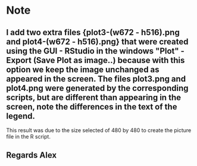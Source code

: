 # Note

## I add two extra files {plot3-(w672 - h516).png and plot4-(w672 - h516).png} that were created using the GUI - RStudio in the windows "Plot"  - Export (Save Plot as image..) because with this option we keep the image unchanged as appeared in the screen. The files plot3.png and plot4.png were generated by the corresponding scripts, but are different than appearing in the screen, note the differences in the text of the legend.
This result was due to the size selected of 480 by 480 to create the picture file in the R script.

## Regards Alex
